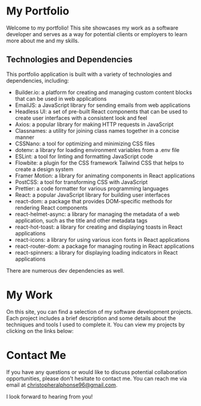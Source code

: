 # My Portfolio

Welcome to my portfolio! This site showcases my work as a software developer and serves as a way for potential clients or employers to learn more about me and my skills.

## Technologies and Dependencies

This portfolio application is built with a variety of technologies and dependencies, including:

- Builder.io: a platform for creating and managing custom content blocks that can be used in web applications
- EmailJS: a JavaScript library for sending emails from web applications
- Headless UI: a set of pre-built React components that can be used to create user interfaces with a consistent look and feel
- Axios: a popular library for making HTTP requests in JavaScript
- Classnames: a utility for joining class names together in a concise manner
- CSSNano: a tool for optimizing and minimizing CSS files
- dotenv: a library for loading environment variables from a .env file
- ESLint: a tool for linting and formatting JavaScript code
- Flowbite: a plugin for the CSS framework Tailwind CSS that helps to create a design system
- Framer Motion: a library for animating components in React applications
- PostCSS: a tool for transforming CSS with JavaScript
- Prettier: a code formatter for various programming languages
- React: a popular JavaScript library for building user interfaces
- react-dom: a package that provides DOM-specific methods for rendering React components
- react-helmet-async: a library for managing the metadata of a web application, such as the title and other metadata tags
- react-hot-toast: a library for creating and displaying toasts in React applications
- react-icons: a library for using various icon fonts in React applications
- react-router-dom: a package for managing routing in React applications
- react-spinners: a library for displaying loading indicators in React applications

There are numerous dev dependencies as well.

# My Work

On this site, you can find a selection of my software development projects. Each project includes a brief description and some details about the techniques and tools I used to complete it. You can view my projects by clicking on the links below:

# Contact Me

If you have any questions or would like to discuss potential collaboration opportunities, please don't hesitate to contact me. You can reach me via email at christopheralphonse96@gmail.com.

I look forward to hearing from you!
